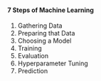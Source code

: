 #### 7 Steps of Machine Learning
1. Gathering Data 
2. Preparing that Data 
3. Choosing a Model 
4. Training 
5. Evaluation 
6. Hyperparameter Tuning 
7. Prediction
